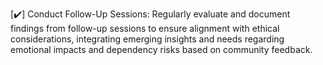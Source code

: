 [✔️] Conduct Follow-Up Sessions: Regularly evaluate and document findings from follow-up sessions to ensure alignment with ethical considerations, integrating emerging insights and needs regarding emotional impacts and dependency risks based on community feedback.